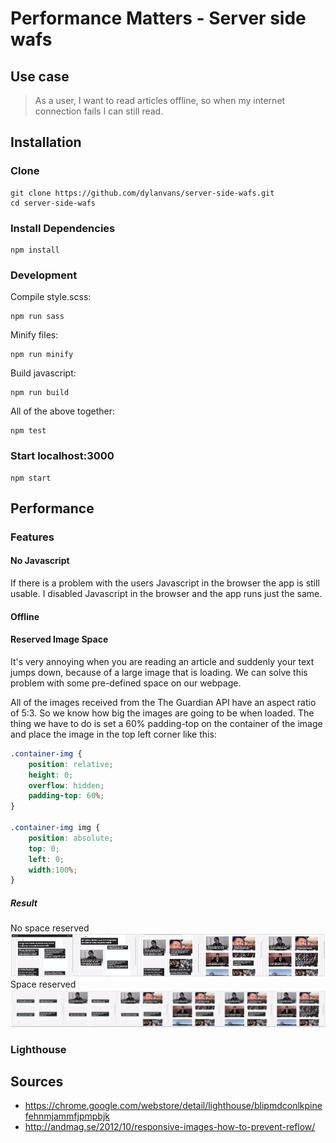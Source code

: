 # Performance Matters - Server side wafs
## Use case
> As a user, I want to read articles offline, so when my internet connection fails I can still read.

## Installation
### Clone
```
git clone https://github.com/dylanvans/server-side-wafs.git
cd server-side-wafs
```
### Install Dependencies
```
npm install
```
### Development
Compile style.scss:
```
npm run sass
```
Minify files:
```
npm run minify
```
Build javascript:
```
npm run build
```
All of the above together:
```
npm test
```

### Start localhost:3000
```
npm start
```

## Performance
### Features

#### No Javascript
If there is a problem with the users Javascript in the browser the app is still usable. I disabled Javascript in the browser and the app runs just the same.

#### Offline

#### Reserved Image Space
It's very annoying when you are reading an article and suddenly your text jumps down, because of a large image that is loading. We can solve this problem with some pre-defined space on our webpage.

All of the images received from the The Guardian API have an aspect ratio of 5:3. So we know how big the images are going to be when loaded. The thing we have to do is set a 60% padding-top on the container of the image and place the image in the top left corner like this:

``` css
.container-img {
	position: relative;
	height: 0;
	overflow: hidden;
	padding-top: 60%;
}

.container-img img {
	position: absolute;
	top: 0;
	left: 0;
	width:100%;
}
```
##### Result
No space reserved
![screenshot - no space reserved for image](https://github.com/dylanvans/server-side-wafs/blob/dev/readme-img/no-space-reserved.png)
Space reserved
![screenshot - space reserved for image](https://github.com/dylanvans/server-side-wafs/blob/dev/readme-img/space-reserved.png)
### Lighthouse


## Sources
- https://chrome.google.com/webstore/detail/lighthouse/blipmdconlkpinefehnmjammfjpmpbjk
- http://andmag.se/2012/10/responsive-images-how-to-prevent-reflow/